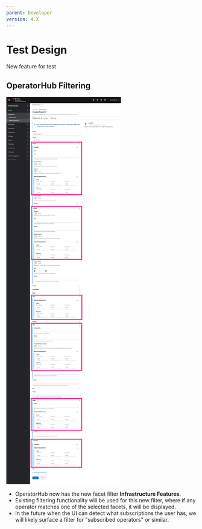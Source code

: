```yaml
---
parent: Developer
version: 4.X
---
```


# Test Design

New feature for test

## OperatorHub Filtering

![OperatorHub filters](img/1_create-ArgoCD-view.png)
- OperatorHub now has the new facet filter **Infrastructure Features**.
- Existing filtering functionality will be used for this new filter, where if any operator matches one of the selected facets, it will be displayed.
- In the future when the UI can detect what subscriptions the user has, we will likely surface a filter for "subscribed operators" or similar.
